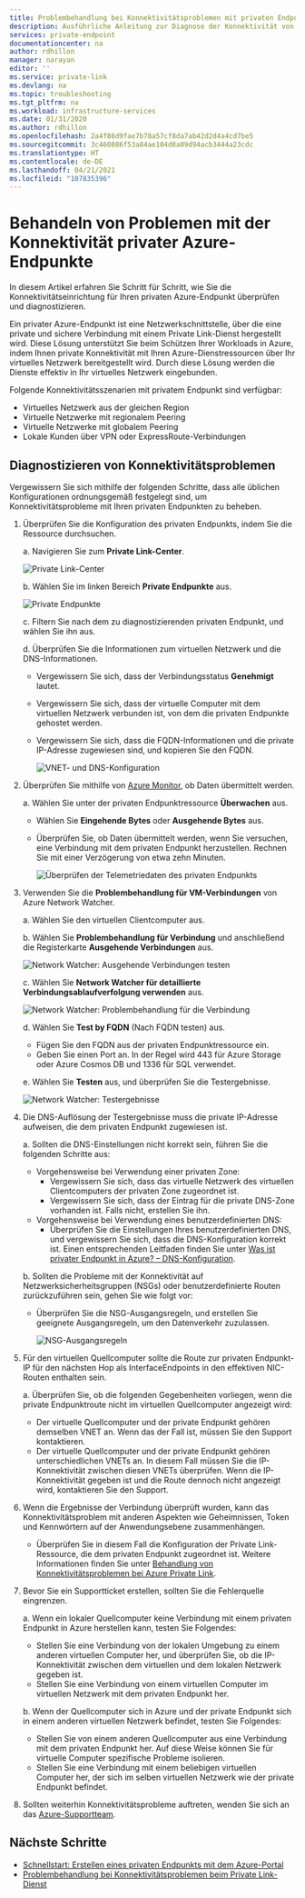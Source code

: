 ```yaml
---
title: Problembehandlung bei Konnektivitätsproblemen mit privaten Endpunkten in Azure
description: Ausführliche Anleitung zur Diagnose der Konnektivität von privaten Endpunkten
services: private-endpoint
documentationcenter: na
author: rdhillon
manager: narayan
editor: ''
ms.service: private-link
ms.devlang: na
ms.topic: troubleshooting
ms.tgt_pltfrm: na
ms.workload: infrastructure-services
ms.date: 01/31/2020
ms.author: rdhillon
ms.openlocfilehash: 2a4f86d9fae7b78a57cf8da7ab42d2d4a4cd7be5
ms.sourcegitcommit: 3c460886f53a84ae104d8a09d94acb3444a23cdc
ms.translationtype: HT
ms.contentlocale: de-DE
ms.lasthandoff: 04/21/2021
ms.locfileid: "107835396"
---
```

# <a name="troubleshoot-azure-private-endpoint-connectivity-problems"></a>Behandeln von Problemen mit der Konnektivität privater Azure-Endpunkte

In diesem Artikel erfahren Sie Schritt für Schritt, wie Sie die Konnektivitätseinrichtung für Ihren privaten Azure-Endpunkt überprüfen und diagnostizieren.

Ein privater Azure-Endpunkt ist eine Netzwerkschnittstelle, über die eine private und sichere Verbindung mit einem Private Link-Dienst hergestellt wird. Diese Lösung unterstützt Sie beim Schützen Ihrer Workloads in Azure, indem Ihnen private Konnektivität mit Ihren Azure-Dienstressourcen über Ihr virtuelles Netzwerk bereitgestellt wird. Durch diese Lösung werden die Dienste effektiv in Ihr virtuelles Netzwerk eingebunden.

Folgende Konnektivitätsszenarien mit privatem Endpunkt sind verfügbar:

- Virtuelles Netzwerk aus der gleichen Region
- Virtuelle Netzwerke mit regionalem Peering
- Virtuelle Netzwerke mit globalem Peering
- Lokale Kunden über VPN oder ExpressRoute-Verbindungen

## <a name="diagnose-connectivity-problems"></a>Diagnostizieren von Konnektivitätsproblemen 

Vergewissern Sie sich mithilfe der folgenden Schritte, dass alle üblichen Konfigurationen ordnungsgemäß festgelegt sind, um Konnektivitätsprobleme mit Ihren privaten Endpunkten zu beheben.

1. Überprüfen Sie die Konfiguration des privaten Endpunkts, indem Sie die Ressource durchsuchen.

    a. Navigieren Sie zum **Private Link-Center**.

      ![Private Link-Center](./media/private-endpoint-tsg/private-link-center.png)

    b. Wählen Sie im linken Bereich **Private Endpunkte** aus.
    
      ![Private Endpunkte](./media/private-endpoint-tsg/private-endpoints.png)

    c. Filtern Sie nach dem zu diagnostizierenden privaten Endpunkt, und wählen Sie ihn aus.

    d. Überprüfen Sie die Informationen zum virtuellen Netzwerk und die DNS-Informationen.
     - Vergewissern Sie sich, dass der Verbindungsstatus **Genehmigt** lautet.
     - Vergewissern Sie sich, dass der virtuelle Computer mit dem virtuellen Netzwerk verbunden ist, von dem die privaten Endpunkte gehostet werden.
     - Vergewissern Sie sich, dass die FQDN-Informationen und die private IP-Adresse zugewiesen sind, und kopieren Sie den FQDN.
    
       ![VNET- und DNS-Konfiguration](./media/private-endpoint-tsg/vnet-dns-configuration.png)
    
1. Überprüfen Sie mithilfe von [Azure Monitor](../azure-monitor/overview.md), ob Daten übermittelt werden.

    a. Wählen Sie unter der privaten Endpunktressource **Überwachen** aus.
     - Wählen Sie **Eingehende Bytes** oder **Ausgehende Bytes** aus. 
     - Überprüfen Sie, ob Daten übermittelt werden, wenn Sie versuchen, eine Verbindung mit dem privaten Endpunkt herzustellen. Rechnen Sie mit einer Verzögerung von etwa zehn Minuten.
    
       ![Überprüfen der Telemetriedaten des privaten Endpunkts](./media/private-endpoint-tsg/private-endpoint-monitor.png)

1.  Verwenden Sie die **Problembehandlung für VM-Verbindungen** von Azure Network Watcher.

    a. Wählen Sie den virtuellen Clientcomputer aus.

    b. Wählen Sie **Problembehandlung für Verbindung** und anschließend die Registerkarte **Ausgehende Verbindungen** aus.
    
      ![Network Watcher: Ausgehende Verbindungen testen](./media/private-endpoint-tsg/network-watcher-outbound-connection.png)
    
    c. Wählen Sie **Network Watcher für detaillierte Verbindungsablaufverfolgung verwenden** aus.
    
      ![Network Watcher: Problembehandlung für die Verbindung](./media/private-endpoint-tsg/network-watcher-connection-troubleshoot.png)

    d. Wählen Sie **Test by FQDN** (Nach FQDN testen) aus.
     - Fügen Sie den FQDN aus der privaten Endpunktressource ein.
     - Geben Sie einen Port an. In der Regel wird 443 für Azure Storage oder Azure Cosmos DB und 1336 für SQL verwendet.

    e. Wählen Sie **Testen** aus, und überprüfen Sie die Testergebnisse.
    
      ![Network Watcher: Testergebnisse](./media/private-endpoint-tsg/network-watcher-test-results.png)
    
        
1. Die DNS-Auflösung der Testergebnisse muss die private IP-Adresse aufweisen, die dem privaten Endpunkt zugewiesen ist.

    a. Sollten die DNS-Einstellungen nicht korrekt sein, führen Sie die folgenden Schritte aus:
     - Vorgehensweise bei Verwendung einer privaten Zone: 
       - Vergewissern Sie sich, dass das virtuelle Netzwerk des virtuellen Clientcomputers der privaten Zone zugeordnet ist.
       - Vergewissern Sie sich, dass der Eintrag für die private DNS-Zone vorhanden ist. Falls nicht, erstellen Sie ihn.
     - Vorgehensweise bei Verwendung eines benutzerdefinierten DNS:
       - Überprüfen Sie die Einstellungen Ihres benutzerdefinierten DNS, und vergewissern Sie sich, dass die DNS-Konfiguration korrekt ist.
       Einen entsprechenden Leitfaden finden Sie unter [Was ist privater Endpunkt in Azure? – DNS-Konfiguration](./private-endpoint-overview.md#dns-configuration).

    b. Sollten die Probleme mit der Konnektivität auf Netzwerksicherheitsgruppen (NSGs) oder benutzerdefinierte Routen zurückzuführen sein, gehen Sie wie folgt vor:
     - Überprüfen Sie die NSG-Ausgangsregeln, und erstellen Sie geeignete Ausgangsregeln, um den Datenverkehr zuzulassen.
    
       ![NSG-Ausgangsregeln](./media/private-endpoint-tsg/nsg-outbound-rules.png)

1. Für den virtuellen Quellcomputer sollte die Route zur privaten Endpunkt-IP für den nächsten Hop als InterfaceEndpoints in den effektiven NIC-Routen enthalten sein. 

    a. Überprüfen Sie, ob die folgenden Gegebenheiten vorliegen, wenn die private Endpunktroute nicht im virtuellen Quellcomputer angezeigt wird: 
     - Der virtuelle Quellcomputer und der private Endpunkt gehören demselben VNET an. Wenn das der Fall ist, müssen Sie den Support kontaktieren. 
     - Der virtuelle Quellcomputer und der private Endpunkt gehören unterschiedlichen VNETs an. In diesem Fall müssen Sie die IP-Konnektivität zwischen diesen VNETs überprüfen. Wenn die IP-Konnektivität gegeben ist und die Route dennoch nicht angezeigt wird, kontaktieren Sie den Support. 

1. Wenn die Ergebnisse der Verbindung überprüft wurden, kann das Konnektivitätsproblem mit anderen Aspekten wie Geheimnissen, Token und Kennwörtern auf der Anwendungsebene zusammenhängen.
   - Überprüfen Sie in diesem Fall die Konfiguration der Private Link-Ressource, die dem privaten Endpunkt zugeordnet ist. Weitere Informationen finden Sie unter [Behandlung von Konnektivitätsproblemen bei Azure Private Link](troubleshoot-private-link-connectivity.md).
   
1. Bevor Sie ein Supportticket erstellen, sollten Sie die Fehlerquelle eingrenzen. 

    a. Wenn ein lokaler Quellcomputer keine Verbindung mit einem privaten Endpunkt in Azure herstellen kann, testen Sie Folgendes: 
      - Stellen Sie eine Verbindung von der lokalen Umgebung zu einem anderen virtuellen Computer her, und überprüfen Sie, ob die IP-Konnektivität zwischen dem virtuellen und dem lokalen Netzwerk gegeben ist. 
      - Stellen Sie eine Verbindung von einem virtuellen Computer im virtuellen Netzwerk mit dem privaten Endpunkt her.
      
    b. Wenn der Quellcomputer sich in Azure und der private Endpunkt sich in einem anderen virtuellen Netzwerk befindet, testen Sie Folgendes: 
      - Stellen Sie von einem anderen Quellcomputer aus eine Verbindung mit dem privaten Endpunkt her. Auf diese Weise können Sie für virtuelle Computer spezifische Probleme isolieren. 
      - Stellen Sie eine Verbindung mit einem beliebigen virtuellen Computer her, der sich im selben virtuellen Netzwerk wie der private Endpunkt befindet.  

1. Sollten weiterhin Konnektivitätsprobleme auftreten, wenden Sie sich an das [Azure-Supportteam](https://ms.portal.azure.com/#blade/Microsoft_Azure_Support/HelpAndSupportBlade/overview).

## <a name="next-steps"></a>Nächste Schritte

 * [Schnellstart: Erstellen eines privaten Endpunkts mit dem Azure-Portal](./create-private-endpoint-portal.md)
 * [Problembehandlung bei Konnektivitätsproblemen beim Private Link-Dienst](troubleshoot-private-link-connectivity.md)
